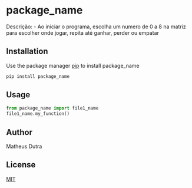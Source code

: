# package_name

Descrição:
	- Ao iniciar o programa, escolha um numero de 0 a 8 na matriz para escolher onde jogar, repita até ganhar, perder ou empatar
	

## Installation

Use the package manager [pip](https://pip.pypa.io/en/stable/) to install package_name

```bash
pip install package_name
```

## Usage

```python
from package_name import file1_name
file1_name.my_function()
```

## Author
Matheus Dutra

## License
[MIT](https://choosealicense.com/licenses/mit/)